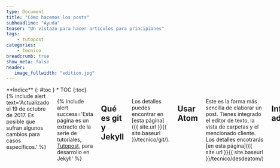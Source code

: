 ```yaml
---
type: Document
title: "Cómo hacemos los posts"
subheadline: "Ayuda"
teaser: "Un vistazo para hacer artículos para principianes"
tags:
    - tutopost
categories:
    - tecnico
breadcrumb: true
show_meta: false
header:
   image_fullwidth: "edition.jpg"
---
```

<div class="row">
<div class="medium-4 medium-push-8 columns" markdown="1">
<div class="panel radius" markdown="1">
**Índice**
{: #toc }
*  TOC
{:toc}
</div>
</div><!-- /.medium-4.columns -->

<div class="medium-8 medium-pull-4 columns" markdown="1">
{% include alert text='Actualizado el 19 de octubre de 2017. Es posible que sufran algunos cambios para casos específicos.' %}

{% include alert success='Esta página es un extracto de la serie de tutoriales, <a href="/tutopost">Tutopost</a>, para desarrollo en Jekyll' %}

## Qué es git y Jekyll

Los detalles puedes encontrar en [esta página]({{ site.url }}{{ site.baseurl }}/tecnico/git/).

## Usar Atom

Este es la forma más sencilla de elaborar un post. Tienes integrado el editor de texto, la vista de carpetas y el mencionado cliente. Los detalles encotrarás [en esta página]({{ site.url }}{{ site.baseurl }}/tecnico/desdeatom/)

## Información adicional

Para empezar, como explicamos anteriormente, puedes usar un cliente como [Atom]({{ site.url }}{{ site.baseurl }}/tecnico/git/), [Gitcola](https://git-cola.github.io/) o Gitkraken desde la Deepin Store.

Si usas [la página web de Github]({{ site.url }}{{ site.baseurl }}/tecnico/usargithub/), el mecanismo se hace más gráfico.

### Clona

Abre el cliente, en este caso Importa el fichero `.git` desde `https://github.com/deepin-espanol/deepin-espanol.github.io.git`

En el caso de la terminal:

~~~
git clone https://github.com/deepin-espanol/deepin-espanol.github.io.git
~~~

### Carpetas

Como no hay interfaz web, desde tu gestor de archivos en el lugar:

* Las carpetas para páginas como " _drafts" para borradores, " _posts" para publicaciones en el blog y "pages" para páginas especiales; y
* La carpeta para las imágenes como "images".
* Más detalles en [la página "Carpetas"]({{ site.url }}{{ site.baseurl }}/tecnico/folders/).

### Borradores a post

1. Busca la carpeta * > _draft > ejemplo
2. Selecciona un archivo. Más detalles en la siguiente sección.
3. Pega a la carpeta * >_draft > mejorar
4. Realiza los retoques, comprueba si el código funciona correctamente.
5. Corta el archivo
6. Muévelo a post > [carpeta]. Siendo carpeta, el manual, blog o tips.

### Encabezado del post

Cuando creas un archivo asegúrate que contenga:

* title: "" (título)
* subheadline: "" (subtítulo)
* teaser: "" (adelanto)
* categories: (como manual, blog, app o tip)
* tags: (etiqueta)

Más detalles en ["Planilla del post"]({{ site.url }}/tecnico/plantillapost/).

### Cuerpo del post y Markdown

El lenguaje que aplicamos es [Markdown](https://es.wikipedia.org/wiki/Markdown) por ser fácil de aprender, casi lo mismo a una wiki.

* Escribe `*cursiva*` sale *cursiva*
* Escribe `**negrita**` sale **negrita**
* Escribe  `[Texto del enlace aquí](URL "Título del enlace")` y creas un enlace
* Escribe `![Texto alternativo](URL "Título de la imagen")` y creas una imagen

Para aprender todas las posibilidades visita [Cuerpo del post]({{ site.url }}/tecnico/cuerpopost/). Siempre puedes jugar con [JBT](https://jbt.github.io/markdown-editor/) o [Diliger](http://dillinger.io/).

## Ramas, subida y bajada de parches

Pare realizar un commit o parche, asegúrate que hayas realizado modificaciones como los nuevos archivos que has creado.

Primero: Una vez realizado el parche tienes dos opciones:

8. Haz un push en la branch o rama `[usuario]-post`.
9. Si deseas pueds añadir más parches para corregir algunos percances.
10. Cuando está listo, tendrás que hacer la orden `push` a la rama `master`.
11. Si hay conflictos por aplicar paches antes de tiempo, es mejor realizar un "fetch" de la rama que vas a aplicar.

### Opcional: Crea una rama

Si deseas puedes crear una rama para evitar conflictos de edición. Desde git-cola crea una nueva rama.

9. Dale un nombre la rama "merge"
10. Hacer un "merge" en la rama "master".

<small markdown="1">[Ir al índice](#toc)</small>
{: .text-right }

#### Opcional: Hacer un "pullrequest"

En la web de Github (necesitas iniciar sesión) puedes hacer una solicitud para trasferir los cambios de tu rama a la "master:

10. Pide un "pull request", o solicitud para aplicar los parches, a la rama central.
11. Una vez revisado en la sección Issues, se aplican los parches y se elimina la rama obsoleta.

### Nota: Subir imágenes al sitio web

Este portal te permite subir imágenes a partir de la carpeta "images". Recomandamos comprimir lo máximo posible para que el navegador cargue más rápido y no desperdicie ancho de banda

## Agradecimientos

Este editor fue creado para Deepin en Español y está licenciado bajo MIT.

La fuente oficial de Git proviene del [manual de 2014](https://git-scm.com/book/es/v2).

</div><!-- /.medium-8.columns -->
</div><!-- /.row -->
